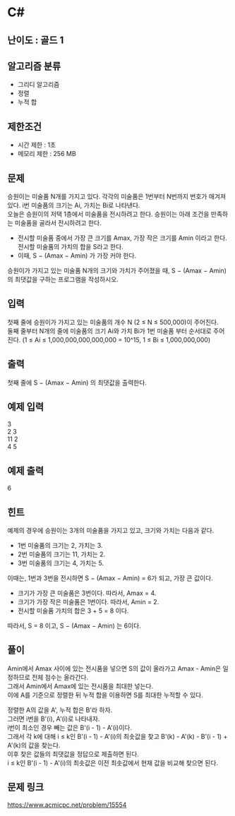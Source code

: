 # C#

## 난이도 : 골드 1

## 알고리즘 분류
  - 그리디 알고리즘
  - 정렬
  - 누적 합

## 제한조건
  - 시간 제한 : 1초
  - 메모리 제한 : 256 MB

## 문제
승원이는 미술품 N개를 가지고 있다. 각각의 미술품은 1번부터 N번까지 번호가 매겨져 있다. i번 미술품의 크기는 Ai, 가치는 Bi로 나타낸다.<br/>
오늘은 승원이의 저택 1층에서 미술품을 전시하려고 한다. 승원이는 아래 조건을 만족하는 미술품을 골라서 전시하려고 한다.<br/>

  - 전시할 미술품 중에서 가장 큰 크기를 Amax, 가장 작은 크기를 Amin 이라고 한다. 전시할 미술품의 가치의 합을 S라고 한다.
  - 이때, S − (Amax − Amin) 가 가장 커야 한다.

승원이가 가지고 있는 미술품 N개의 크기와 가치가 주어졌을 때, S − (Amax − Amin) 의 최댓값을 구하는 프로그램을 작성하시오.<br/>


## 입력
첫째 줄에 승원이가 가지고 있는 미술품의 개수 N (2 ≤ N ≤ 500,000)이 주어진다.<br/>
둘째 줄부터 N개의 줄에 미술품의 크기 Ai와 가치 Bi가 1번 미술품 부터 순서대로 주어진다. (1 ≤ Ai ≤ 1,000,000,000,000,000 = 10^15, 1 ≤ Bi ≤ 1,000,000,000)<br/>


## 출력
첫째 줄에  S − (Amax − Amin) 의 최댓값을 출력한다.<br/>


## 예제 입력
3<br/>
2 3<br/>
11 2<br/>
4 5<br/>

## 예제 출력
6<br/>

## 힌트
예제의 경우에 승원이는 3개의 미술품을 가지고 있고, 크기와 가치는 다음과 같다.<br/>

  - 1번 미술품의 크기는 2, 가치는 3.
  - 2번 미술품의 크기는 11, 가치는 2.
  - 3번 미술품의 크기는 4, 가치는 5.

이때는, 1번과 3번을 전시하면 S − (Amax − Amin) = 6가 되고, 가장 큰 값이다.<br/>

  - 크기가 가장 큰 미술품은 3번이다. 따라서, Amax = 4.
  - 크기가 가장 작은 미술품은 1번이다. 따라서, Amin = 2.
  - 전시할 미술품 가치의 합은 3 + 5 = 8 이다.

따라서, S = 8 이고,  S − (Amax − Amin) 는 6이다.<br/>


## 풀이
Amin에서 Amax 사이에 있는 전시품을 넣으면 S의 값이 올라가고 Amax - Amin은 일정하므로 전체 점수는 올라간다.<br/>
그래서 Amin에서 Amax에 있는 전시품을 최대한 넣는다.<br/>
이에 A를 기준으로 정렬한 뒤 누적 합을 이용하면 S를 최대한 누적할 수 있다.<br/>


정렬한 A의 값을 A', 누적 합은 B'라 하자.<br/>
그러면 i번을 B'(i), A'(i)로 나타내자.<br/>
i번이 최소인 경우 빼는 값은 B'(i - 1) - A'(i)이다.<br/>
그래서 각 k에 대해 i ≤ k인 B'(i - 1) - A'(i)의 최솟값을 찾고 B'(k) - A'(k) - B'(i - 1) + A'(k)의 값을 찾는다.<br/>
이후 찾은 값들의 최댓값을 정답으로 제출하면 된다.<br/>
i ≤ k인 B'(i - 1) - A'(i)의 최솟값은 이전 최솟값에서 현재 값을 비교해 찾으면 된다.<br/>


## 문제 링크
https://www.acmicpc.net/problem/15554